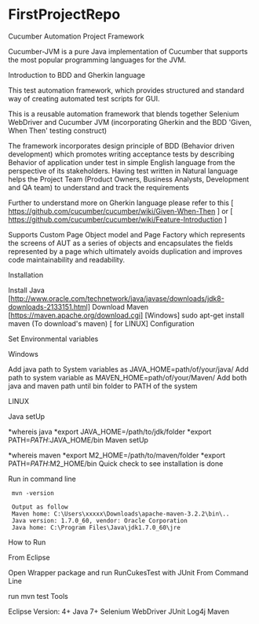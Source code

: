 # FirstProjectRepo
Cucumber Automation Project Framework

Cucumber-JVM is a pure Java implementation of Cucumber that supports the most popular programming languages for the JVM.

Introduction to BDD and Gherkin language

This test automation framework, which provides structured and standard way of creating automated test scripts for GUI.

This is a reusable automation framework that blends together Selenium WebDriver and Cucumber JVM (incorporating Gherkin and the BDD 'Given, When Then' testing construct)

The framework incorporates design principle of BDD (Behavior driven development) which promotes writing acceptance tests by describing Behavior of application under test in simple English language from the perspective of its stakeholders. Having test written in Natural language helps the Project Team (Product Owners, Business Analysts, Development and QA team) to understand and track the requirements

Further to understand more on Gherkin language please refer to this [ https://github.com/cucumber/cucumber/wiki/Given-When-Then ] or [ https://github.com/cucumber/cucumber/wiki/Feature-Introduction ]

Supports Custom Page Object model and Page Factory which represents the screens of AUT as a series of objects and encapsulates the fields represented by a page which ultimately avoids duplication and improves code maintainability and readability.

Installation

Install Java [http://www.oracle.com/technetwork/java/javase/downloads/jdk8-downloads-2133151.html]
Download Maven [https://maven.apache.org/download.cgi] [Windows]
sudo apt-get install maven (To download's maven) [ for LINUX]
Configuration

Set Environmental variables

Windows

Add java path to System variables as JAVA_HOME=path/of/your/java/
Add path to system variable as MAVEN_HOME=path/of/your/Maven/
Add both java and maven path until bin folder to PATH of the system

LINUX

Java setUp

*whereis java 
*export JAVA_HOME=/path/to/jdk/folder
*export PATH=$PATH:$JAVA_HOME/bin
Maven setUp

*whereis maven 
*export M2_HOME=/path/to/maven/folder
*export PATH=$PATH:$M2_HOME/bin
Quick check to see installation is done

Run in command line

     mvn -version 

     Output as follow 
     Maven home: C:\Users\xxxxx\Downloads\apache-maven-3.2.2\bin\..
     Java version: 1.7.0_60, vendor: Oracle Corporation
     Java home: C:\Program Files\Java\jdk1.7.0_60\jre
How to Run

From Eclipse

Open Wrapper package and run RunCukesTest with JUnit
From Command Line

run mvn test
Tools

Eclipse Version: 4+
Java 7+
Selenium WebDriver
JUnit
Log4j
Maven

